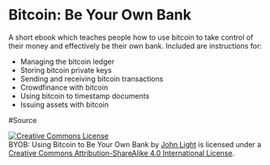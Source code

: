 # Bitcoin: Be Your Own Bank

A short ebook which teaches people how to use bitcoin to take control of their money and effectively be their own bank. Included are instructions for:
- Managing the bitcoin ledger
- Storing bitcoin private keys
- Sending and receiving bitcoin transactions
- Crowdfinance with bitcoin
- Using bitcoin to timestamp documents
- Issuing assets with bitcoin

#Source 

<a rel="license" href="http://creativecommons.org/licenses/by-sa/4.0/"><img alt="Creative Commons License" style="border-width:0" src="https://i.creativecommons.org/l/by-sa/4.0/88x31.png" /></a><br /><span xmlns:dct="http://purl.org/dc/terms/" href="http://purl.org/dc/dcmitype/Text" property="dct:title" rel="dct:type">BYOB: Using Bitcoin to Be Your Own Bank</span> by <a xmlns:cc="http://creativecommons.org/ns#" href="https://beyourownbankbook.wordpress.com/" property="cc:attributionName" rel="cc:attributionURL">John Light</a> is licensed under a <a rel="license" href="http://creativecommons.org/licenses/by-sa/4.0/">Creative Commons Attribution-ShareAlike 4.0 International License</a>.
